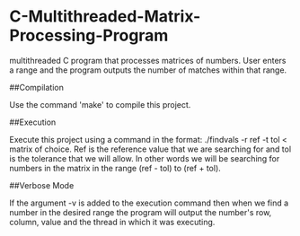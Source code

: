 # C-Multithreaded-Matrix-Processing-Program
multithreaded C program that processes matrices of numbers. User enters a range and the program outputs the number of matches within that range.


##Compilation
  
  Use the command 'make' to compile this project.
  
  
##Execution

  Execute this project using a command in the format:  ./findvals -r ref -t tol < matrix of choice. Ref is the reference 
  value that we are searching for and tol is the tolerance that we will allow. In other words we will be searching for numbers
  in the matrix in the range (ref - tol) to (ref + tol).
  

##Verbose Mode

  If the argument -v is added to the execution command then when we find a number in the desired range the program will 
  output the number's row, column, value and the thread in which it was executing.
